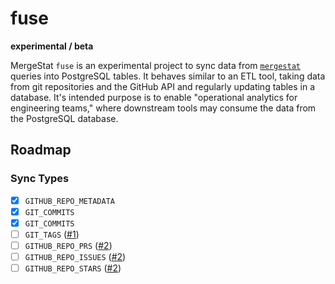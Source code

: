 # fuse

**experimental / beta**

MergeStat `fuse` is an experimental project to sync data from [`mergestat`](https://github.com/mergestat/mergestat) queries into PostgreSQL tables.
It behaves similar to an ETL tool, taking data from git repositories and the GitHub API and regularly updating tables in a database.
It's intended purpose is to enable "operational analytics for engineering teams," where downstream tools may consume the data from the PostgreSQL database.


## Roadmap

### Sync Types

- [x] `GITHUB_REPO_METADATA`
- [x] `GIT_COMMITS`
- [x] `GIT_COMMITS`
- [ ] `GIT_TAGS` ([#1](https://github.com/mergestat/fuse/issues/1))
- [ ] `GITHUB_REPO_PRS` ([#2](https://github.com/mergestat/fuse/issues/2))
- [ ] `GITHUB_REPO_ISSUES` ([#2](https://github.com/mergestat/fuse/issues/2))
- [ ] `GITHUB_REPO_STARS` ([#2](https://github.com/mergestat/fuse/issues/2))
